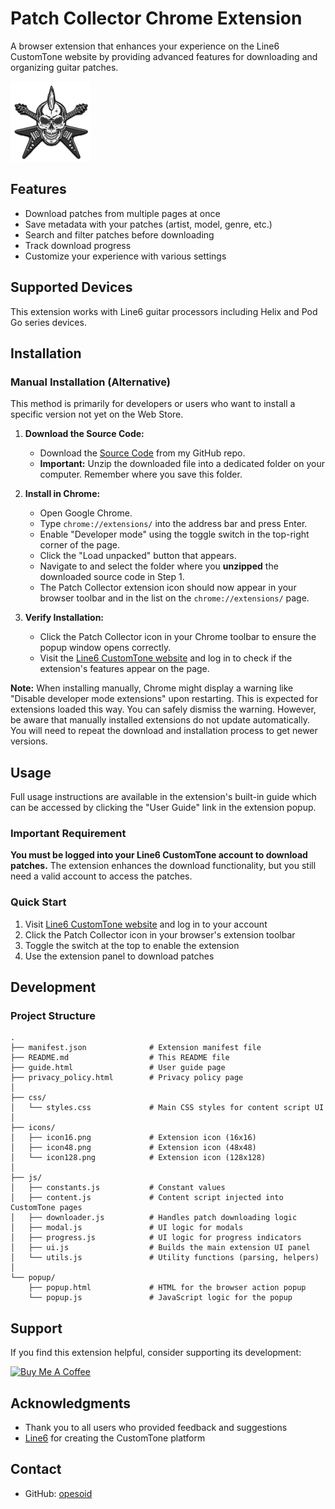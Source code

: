 # Patch Collector Chrome Extension

A browser extension that enhances your experience on the Line6 CustomTone website by providing advanced features for downloading and organizing guitar patches.

![Patch Collector](https://github.com/opesoid/patch-collector/blob/main/icons/icon128.png?raw=true)

## Features

- Download patches from multiple pages at once
- Save metadata with your patches (artist, model, genre, etc.)
- Search and filter patches before downloading
- Track download progress
- Customize your experience with various settings

## Supported Devices

This extension works with Line6 guitar processors including Helix and Pod Go series devices.

## Installation

### Manual Installation (Alternative)

This method is primarily for developers or users who want to install a specific version not yet on the Web Store.

1.  **Download the Source Code:**
    *   Download the [Source Code](https://github.com/opesoid/patch-collector/archive/refs/heads/main.zip) from my GitHub repo.
    *   **Important:** Unzip the downloaded file into a dedicated folder on your computer. Remember where you save this folder.

2.  **Install in Chrome:**
    *   Open Google Chrome.
    *   Type `chrome://extensions/` into the address bar and press Enter.
    *   Enable "Developer mode" using the toggle switch in the top-right corner of the page.
    *   Click the "Load unpacked" button that appears.
    *   Navigate to and select the folder where you **unzipped** the downloaded source code in Step 1.
    *   The Patch Collector extension icon should now appear in your browser toolbar and in the list on the `chrome://extensions/` page.

3.  **Verify Installation:**
    *   Click the Patch Collector icon in your Chrome toolbar to ensure the popup window opens correctly.
    *   Visit the [Line6 CustomTone website](https://line6.com/customtone/) and log in to check if the extension's features appear on the page.

**Note:** When installing manually, Chrome might display a warning like "Disable developer mode extensions" upon restarting. This is expected for extensions loaded this way. You can safely dismiss the warning. However, be aware that manually installed extensions do not update automatically. You will need to repeat the download and installation process to get newer versions.

## Usage

Full usage instructions are available in the extension's built-in guide which can be accessed by clicking the "User Guide" link in the extension popup.

### Important Requirement

**You must be logged into your Line6 CustomTone account to download patches.** The extension enhances the download functionality, but you still need a valid account to access the patches.

### Quick Start

1. Visit [Line6 CustomTone website](https://line6.com/customtone/) and log in to your account
2. Click the Patch Collector icon in your browser's extension toolbar
3. Toggle the switch at the top to enable the extension
4. Use the extension panel to download patches

## Development

### Project Structure

```
.
├── manifest.json              # Extension manifest file
├── README.md                  # This README file
├── guide.html                 # User guide page
├── privacy_policy.html        # Privacy policy page
│
├── css/
│   └── styles.css             # Main CSS styles for content script UI
│
├── icons/
│   ├── icon16.png             # Extension icon (16x16)
│   ├── icon48.png             # Extension icon (48x48)
│   └── icon128.png            # Extension icon (128x128)
│
├── js/
│   ├── constants.js           # Constant values
│   ├── content.js             # Content script injected into CustomTone pages
│   ├── downloader.js          # Handles patch downloading logic
│   ├── modal.js               # UI logic for modals
│   ├── progress.js            # UI logic for progress indicators
│   ├── ui.js                  # Builds the main extension UI panel
│   └── utils.js               # Utility functions (parsing, helpers)
│
└── popup/
    ├── popup.html             # HTML for the browser action popup
    └── popup.js               # JavaScript logic for the popup

```


## Support

If you find this extension helpful, consider supporting its development:

[<img src="https://cdn.buymeacoffee.com/buttons/v2/default-yellow.png" alt="Buy Me A Coffee" width="150">](https://www.buymeacoffee.com/opesoid)

## Acknowledgments

- Thank you to all users who provided feedback and suggestions
- [Line6](https://line6.com/) for creating the CustomTone platform

## Contact

- GitHub: [opesoid](https://github.com/opesoid)

